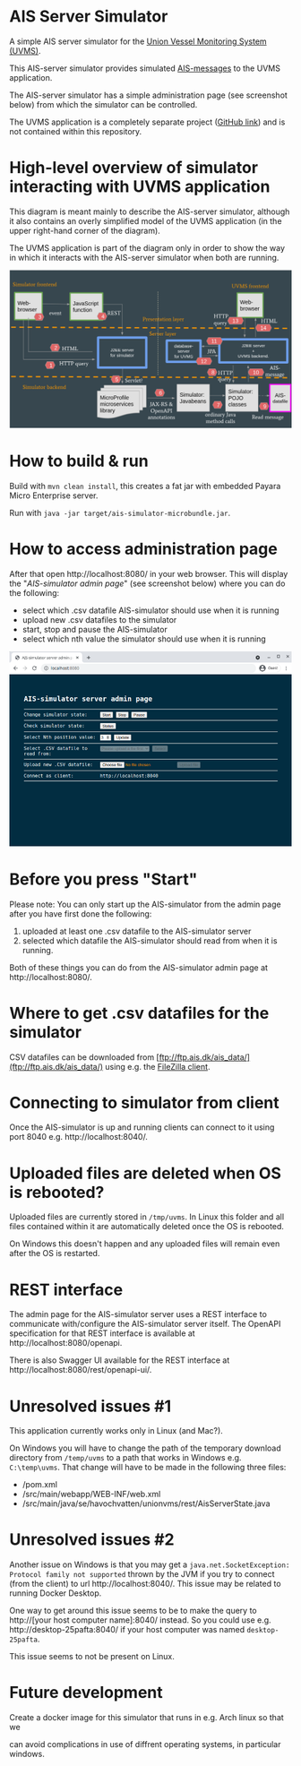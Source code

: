 # AIS Server Simulator

A simple AIS server simulator for the [Union Vessel Monitoring System (UVMS)](https://focusfish.atlassian.net/wiki/spaces/UVMS/overview).

This AIS-server simulator provides simulated [AIS-messages](https://en.wikipedia.org/wiki/Automatic_identification_system) to the UVMS application.

The AIS-server simulator has a simple administration page (see screenshot below) from which the simulator can be controlled.

The UVMS application is a completely separate project ([GitHub link](https://github.com/UnionVMS/)) and is not contained within this repository.

# High-level overview of simulator interacting with UVMS application

This diagram is meant mainly to describe the AIS-server simulator, although it also contains an overly simplified model of the UVMS application (in the upper right-hand corner of the diagram). 

The UVMS application is part of the diagram only in order to show the way in which it interacts with the AIS-server simulator when both are running.

![image.png](./assets/simulator-structure.png)

# How to build & run

Build with `mvn clean install`, this creates a fat jar with embedded Payara Micro Enterprise server.

Run with `java -jar target/ais-simulator-microbundle.jar`.

# How to access administration page

After that open http://localhost:8080/ in your web browser. This will display the "*AIS-simulator admin page*" (see screenshot below) where you can do the following:

* select which .csv datafile AIS-simulator should use when it is running
* upload new .csv datafiles to the simulator
* start, stop and pause the AIS-simulator
* select which nth value the simulator should use when it is running

![image.png](./assets/simulator-screenshot.png)

# Before you press "Start"

Please note: You can only start up the AIS-simulator from the admin page after you have first done the following:

1. uploaded at least one .csv datafile to the AIS-simulator server
2. selected which datafile the AIS-simulator should read from when it is running.

Both of these things you can do from the AIS-simulator admin page at http://localhost:8080/.

# Where to get .csv datafiles for the simulator

CSV datafiles can be downloaded from [ftp://ftp.ais.dk/ais_data/](ftp://ftp.ais.dk/ais_data/) using e.g. the [FileZilla client](https://filezilla-project.org/).

# Connecting to simulator from client

Once the AIS-simulator is up and running clients can connect to it using port 8040 e.g. http://localhost:8040/.

# Uploaded files are deleted when OS is rebooted?

Uploaded files are currently stored in `/tmp/uvms`. In Linux this folder and all files contained within it are automatically deleted once the OS is rebooted.

On Windows this doesn't happen and any uploaded files will remain even after the OS is restarted.

# REST interface

The admin page for the AIS-simulator server uses a REST interface to communicate with/configure the AIS-simulator server itself. The OpenAPI specification for that REST interface is available at http://localhost:8080/openapi.

There is also Swagger UI available for the REST interface at http://localhost:8080/rest/openapi-ui/.

# Unresolved issues #1

This application currently works only in Linux (and Mac?).

On Windows you will have to change the path of the temporary download directory from `/temp/uvms` to a path that works in Windows e.g. `C:\temp\uvms`. That change will have to be made in the following three files:

* /pom.xml
* /src/main/webapp/WEB-INF/web.xml
* /src/main/java/se/havochvatten/unionvms/rest/AisServerState.java

# Unresolved issues #2

Another issue on Windows is that you may get a `java.net.SocketException: Protocol family not supported` thrown by the JVM if you try to connect (from the client) to url http://localhost:8040/. This issue may be related to running Docker Desktop.

One way to get around this issue seems to be to make the query to http://[your host computer name]:8040/ instead. So you could use e.g. http://desktop-25pafta:8040/ if your host computer was named `desktop-25pafta`.

This issue seems to not be present on Linux.

# Future development

Create a docker image for this simulator that runs in e.g. Arch linux so that we

can avoid complications in use of diffrent operating systems, in particular windows.
